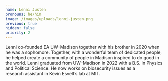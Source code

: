 ```yaml
---
name: Lenni Justen
pronouns: he/him
image: /images/uploads/lenni-justen.png
previous: true
hidden: false
priority: 2
---
```


Lenni co-founded EA UW–Madison together with his brother in 2020 when he was a sophomore. Together, with a wonderful team of dedicated people, he helped create a community of people in Madison inspired to do good in the world. Lenni graduated from UW–Madison in 2022 with a B.S. in Physics and Political Science. He now works on biosecurity issues as a research assistant in Kevin Esvelt’s lab at MIT.
